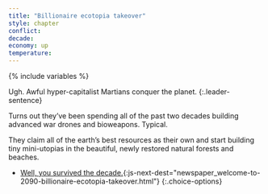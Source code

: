 ```yaml
---
title: "Billionaire ecotopia takeover"
style: chapter
conflict: 
decade: 
economy: up
temperature: 
---
```


{% include variables %}

Ugh. Awful hyper-capitalist Martians conquer the planet.
{:.leader-sentence}

Turns out they’ve been spending all of the past two decades building advanced war drones and bioweapons. Typical.

They claim all of the earth’s best resources as their own and start building tiny mini-utopias in the beautiful, newly restored natural forests and beaches.

- [Well, you survived the decade.](part-page_2090.html){:js-next-dest="newspaper_welcome-to-2090-billionaire-ecotopia-takeover.html"}
{:.choice-options}
